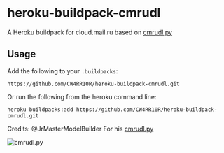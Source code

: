 # heroku-buildpack-cmrudl

A Heroku buildpack for cloud.mail.ru based on [cmrudl.py](https://github.com/JrMasterModelBuilder/cmrudl.py)

## Usage

Add the following to your `.buildpacks`:

```
https://github.com/CW4RR10R/heroku-buildpack-cmrudl.git

```

Or run the following from the heroku command line:

```
heroku buildpacks:add https://github.com/CW4RR10R/heroku-buildpack-cmrudl.git
```
Credits:
@JrMasterModelBuilder
For his [cmrudl.py](https://github.com/JrMasterModelBuilder/cmrudl.py)

![cmrudl.py](https://telegra.ph/file/5f5cf658b36de65140fd0.jpg)
